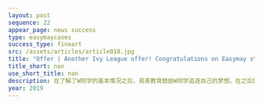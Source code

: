 ```yaml
---
layout: post
sequence: 22
appear_page: news success 
type: easymaycases
success_type: fineart
src: /assets/articles/article018.jpg
title: "Offer | Another Ivy League offer! Congratulations on Easymay student’s admission to Teacher’s College at Columbia University"
title_short: nan
use_short_title: nan
description: 在了解了W同学的基本情况之后，易美教育鼓励W同学追逐自己的梦想。在之后的申请中，了解到W同学本科时期的梦校就是哥伦比亚大学，前哥大招生官阿尔伦女士随即亲自上阵，为W同学耐心的讲解了名校录取的偏好，申请之中的雷区，针对其性格优势，软性背景，剖析了每个专业。在进行反复的斟酌考量之后，最终W同学决定接受改变，追逐自己的梦想，选择跨专业申请哥伦比亚大学的教育学院。
year: 2019
---
```


